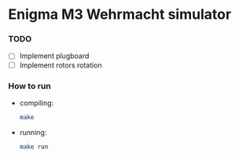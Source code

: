 # Enigma M3 Wehrmacht simulator

### TODO
- [ ] Implement plugboard
- [ ] Implement rotors rotation

### How to run
- compiling:
    ```bash
    make
    ```
- running: 
    ```bash
    make run
    ```

